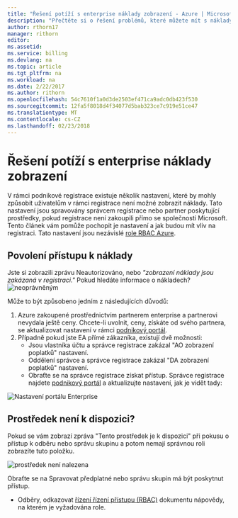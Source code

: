 ```yaml
---
title: "Řešení potíží s enterprise náklady zobrazení - Azure | Microsoft Docs"
description: "Přečtěte si o řešení problémů, které můžete mít s náklady na organizační zobrazení v portálu Azure."
author: rthorn17
manager: rithorn
editor: 
ms.assetid: 
ms.service: billing
ms.devlang: na
ms.topic: article
ms.tgt_pltfrm: na
ms.workload: na
ms.date: 2/22/2017
ms.author: rithorn
ms.openlocfilehash: 54c7610f1a0d3de2503ef471ca9adc0db423f530
ms.sourcegitcommit: 12fa5f8018d4f34077d5bab323ce7c919e51ce47
ms.translationtype: MT
ms.contentlocale: cs-CZ
ms.lasthandoff: 02/23/2018
---
```

# <a name="troubleshoot-enterprise-cost-views"></a>Řešení potíží s enterprise náklady zobrazení 

V rámci podnikové registrace existuje několik nastavení, které by mohly způsobit uživatelům v rámci registrace není možné zobrazit náklady.  Tato nastavení jsou spravovány správcem registrace nebo partner poskytující prostředky, pokud registrace není zakoupili přímo se společností Microsoft.  Tento článek vám pomůže pochopit je nastavení a jak budou mít vliv na registraci. Tato nastavení jsou nezávislé [role RBAC Azure](https://docs.microsoft.com/azure/active-directory/role-based-access-control-configure). 


## <a name="enabling-access-to-costs"></a>Povolení přístupu k náklady

Jste si zobrazili zprávu Neautorizováno, nebo *"zobrazení náklady jsou zakázaná v registraci."* Pokud hledáte informace o nákladech? ![neoprávněným](media/billing-enterprise-mgmt-groups/unauthorized.png)

Může to být způsobeno jedním z následujících důvodů:

1. Azure zakoupené prostřednictvím partnerem enterprise a partnerovi nevydala ještě ceny. Chcete-li uvolnit, ceny, získáte od svého partnera, se aktualizovat nastavení v rámci [podnikový portál](https://ea.azure.com).
2. Případně pokud jste EA přímé zákazníka, existují dvě možnosti:
    * Jsou vlastníka účtu a správce registrace zakázal "AO zobrazení poplatků" nastavení.  
    * Oddělení správce a správce registrace zakázal "DA zobrazení poplatků" nastavení.
    * Obraťte se na správce registrace získat přístup. Správce registrace najdete [podnikový portál](https://ea.azure.com/manage/enrollment) a aktualizujte nastavení, jak je vidět tady:

![Nastavení portálu Enterprise](media/billing-enterprise-mgmt-groups/ea-portal-settings.png)


## <a name="asset-is-unavailable"></a>Prostředek není k dispozici? 
Pokud se vám zobrazí zpráva "Tento prostředek je k dispozici" při pokusu o přístup k odběru nebo správu skupinu a potom nemají správnou roli zobrazíte tuto položku.  

![prostředek není nalezena](media/billing-enterprise-mgmt-groups/asset-not-found.png)

Obraťte se na Spravovat předplatné nebo správu skupin má být poskytnut přístup.  
* Odběry, odkazovat [řízení řízení přístupu (RBAC)](https://docs.microsoft.com/azure/active-directory/role-based-access-control-configure) dokumentu nápovědy, na kterém je vyžadována role.
